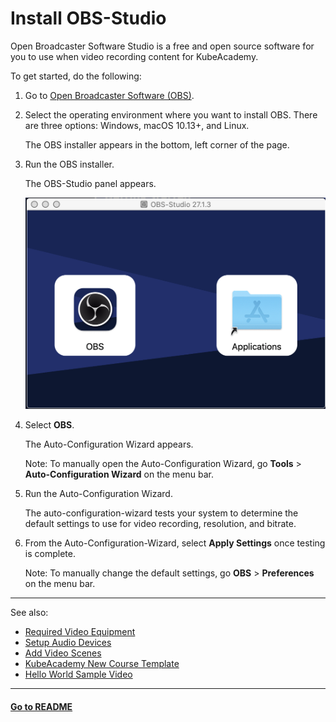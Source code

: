 # Install OBS-Studio

Open Broadcaster Software Studio is a free and open source software for you to use when video recording content for KubeAcademy.  

To get started, do the following:

1. Go to [Open Broadcaster Software (OBS)](https://obsproject.com/).
2. Select the operating environment where you want to install OBS. There are three options: Windows, macOS 10.13+, and Linux.

   The OBS installer appears in the bottom, left corner of the page.

3. Run the OBS installer.

   The OBS-Studio panel appears.

   ![OBS Studio panel](./images/obs-studio-icon.png)

4. Select **OBS**.

   The Auto-Configuration Wizard appears. 
   
   Note: To manually open the Auto-Configuration Wizard, go **Tools** > **Auto-Configuration Wizard** on the menu bar.

5. Run the Auto-Configuration Wizard.

   The auto-configuration-wizard tests your system to determine the default settings to use for video recording, resolution, and bitrate. 

6. From the Auto-Configuration-Wizard, select **Apply Settings** once testing is complete. 

   Note: To manually change the default settings, go **OBS** > **Preferences** on the menu bar.

----
See also:

- [Required Video Equipment](contributors-guide/contributor-onboarding/required-video-equipment.md)
- [Setup Audio Devices](contributors-guide/video-recording-guide/audio-device-setup.md)
- [Add Video Scenes](contributors-guide/video-recording-setup/add-video-scenes.md)
- [KubeAcademy New Course Template](contributors-guide/contributor-onboarding/kubeacademy-powerpoint-new-course-template.md)
- [Hello World Sample Video](contributors-guide/contributor-onboarding/hello-world-sample-video.md)

----
#### **[Go to README](contributors-guide/README.md)** 
